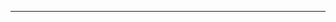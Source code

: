 <!--
CO_OP_TRANSLATOR_METADATA:
{
  "original_hash": "685f55cb07de19b52a30ce6e8b6d889e",
  "translation_date": "2025-08-28T21:14:23+00:00",
  "source_file": "03-CoreGenerativeAITechniques/README.md",
  "language_code": "mr"
}
-->


---

